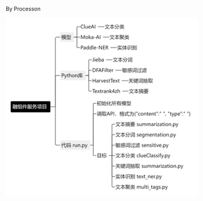 By Processon 

<img src="https://github.com/Di1NosKk/intern/blob/master/zujian-nlp/融组件服务项目.png" width="1000px">
